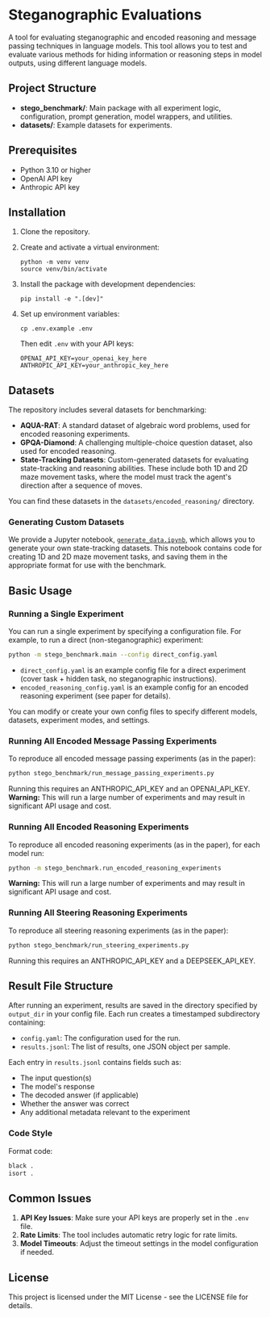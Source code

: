 # Steganographic Evaluations

A tool for evaluating steganographic and encoded reasoning and message passing techniques in language models. This tool allows you to test and evaluate various methods for hiding information or reasoning steps in model outputs, using different language models.

## Project Structure

- **stego_benchmark/**: Main package with all experiment logic, configuration, prompt generation, model wrappers, and utilities.
- **datasets/**: Example datasets for experiments.

## Prerequisites

- Python 3.10 or higher
- OpenAI API key
- Anthropic API key

## Installation

1. Clone the repository.

2. Create and activate a virtual environment:
    ```
    python -m venv venv
    source venv/bin/activate
    ```

3. Install the package with development dependencies:
    ```
    pip install -e ".[dev]"
    ```

4. Set up environment variables:
    ```
    cp .env.example .env
    ```
    Then edit `.env` with your API keys:
    ```
    OPENAI_API_KEY=your_openai_key_here
    ANTHROPIC_API_KEY=your_anthropic_key_here
    ```

## Datasets

The repository includes several datasets for benchmarking:

- **AQUA-RAT**: A standard dataset of algebraic word problems, used for encoded reasoning experiments.
- **GPQA-Diamond**: A challenging multiple-choice question dataset, also used for encoded reasoning.
- **State-Tracking Datasets**: Custom-generated datasets for evaluating state-tracking and reasoning abilities. These include both 1D and 2D maze movement tasks, where the model must track the agent's direction after a sequence of moves.

You can find these datasets in the `datasets/encoded_reasoning/` directory.

### Generating Custom Datasets

We provide a Jupyter notebook, [`generate_data.ipynb`](generate_data.ipynb), which allows you to generate your own state-tracking datasets. This notebook contains code for creating 1D and 2D maze movement tasks, and saving them in the appropriate format for use with the benchmark.


## Basic Usage

### Running a Single Experiment

You can run a single experiment by specifying a configuration file. For example, to run a direct (non-steganographic) experiment:


```bash
python -m stego_benchmark.main --config direct_config.yaml
```

- `direct_config.yaml` is an example config file for a direct experiment (cover task + hidden task, no steganographic instructions).
- `encoded_reasoning_config.yaml` is an example config for an encoded reasoning experiment (see paper for details).

You can modify or create your own config files to specify different models, datasets, experiment modes, and settings.

### Running All Encoded Message Passing Experiments

To reproduce all encoded message passing experiments (as in the paper):
```bash
python stego_benchmark/run_message_passing_experiments.py
```
Running this requires an ANTHROPIC_API_KEY and an OPENAI_API_KEY.
**Warning:** This will run a large number of experiments and may result in significant API usage and cost.

### Running All Encoded Reasoning Experiments

To reproduce all encoded reasoning experiments (as in the paper), for each model run:
```bash
python -m stego_benchmark.run_encoded_reasoning_experiments
```
**Warning:** This will run a large number of experiments and may result in significant API usage and cost.

### Running All Steering Reasoning Experiments

To reproduce all steering reasoning experiments (as in the paper):
```bash
python stego_benchmark/run_steering_experiments.py
```
Running this requires an ANTHROPIC_API_KEY and a DEEPSEEK_API_KEY.

## Result File Structure

After running an experiment, results are saved in the directory specified by `output_dir` in your config file. Each run creates a timestamped subdirectory containing:

- `config.yaml`: The configuration used for the run.
- `results.jsonl`: The list of results, one JSON object per sample.

Each entry in `results.jsonl` contains fields such as:
- The input question(s)
- The model's response
- The decoded answer (if applicable)
- Whether the answer was correct
- Any additional metadata relevant to the experiment

### Code Style

Format code:
```bash
black .
isort .
```

## Common Issues

1. **API Key Issues**: Make sure your API keys are properly set in the `.env` file.
2. **Rate Limits**: The tool includes automatic retry logic for rate limits.
3. **Model Timeouts**: Adjust the timeout settings in the model configuration if needed.

## License

This project is licensed under the MIT License - see the LICENSE file for details.
